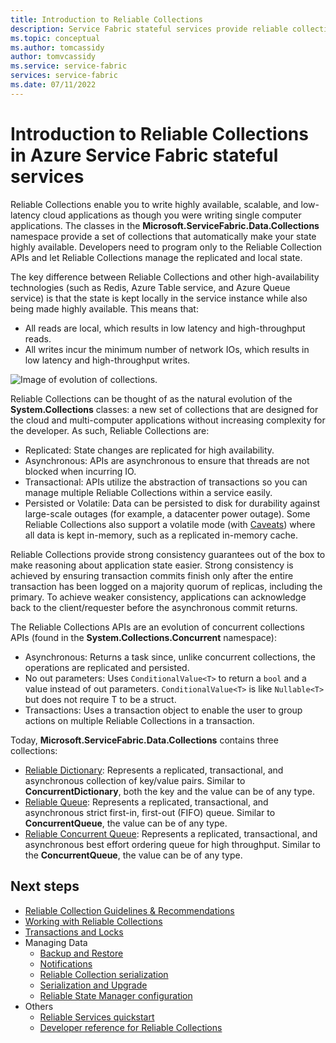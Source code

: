 ```yaml
---
title: Introduction to Reliable Collections
description: Service Fabric stateful services provide reliable collections that enable you to write highly available, scalable, and low-latency cloud applications.
ms.topic: conceptual
ms.author: tomcassidy
author: tomvcassidy
ms.service: service-fabric
services: service-fabric
ms.date: 07/11/2022
---
```


# Introduction to Reliable Collections in Azure Service Fabric stateful services

Reliable Collections enable you to write highly available, scalable, and low-latency cloud applications as though you were writing single computer applications. The classes in the **Microsoft.ServiceFabric.Data.Collections** namespace provide a set of collections that automatically make your state highly available. Developers need to program only to the Reliable Collection APIs and let Reliable Collections manage the replicated and local state.

The key difference between Reliable Collections and other high-availability technologies (such as Redis, Azure Table service, and Azure Queue service) is that the state is kept locally in the service instance while also being made highly available. This means that:

* All reads are local, which results in low latency and high-throughput reads.
* All writes incur the minimum number of network IOs, which results in low latency and high-throughput writes.

![Image of evolution of collections.](media/service-fabric-reliable-services-reliable-collections/ReliableCollectionsEvolution.png)

Reliable Collections can be thought of as the natural evolution of the **System.Collections** classes: a new set of collections that are designed for the cloud and multi-computer applications without increasing complexity for the developer. As such, Reliable Collections are:

* Replicated: State changes are replicated for high availability.
* Asynchronous: APIs are asynchronous to ensure that threads are not blocked when incurring IO.
* Transactional: APIs utilize the abstraction of transactions so you can manage multiple Reliable Collections within a service easily.
* Persisted or Volatile: Data can be persisted to disk for durability against large-scale outages (for example, a datacenter power outage). Some Reliable Collections also support a volatile mode (with [Caveats](service-fabric-reliable-services-reliable-collections-guidelines.md#volatile-reliable-collections)) where all data is kept in-memory, such as a replicated in-memory cache.

Reliable Collections provide strong consistency guarantees out of the box to make reasoning about application state easier.
Strong consistency is achieved by ensuring transaction commits finish only after the entire transaction has been logged on a majority quorum of replicas, including the primary.
To achieve weaker consistency, applications can acknowledge back to the client/requester before the asynchronous commit returns.

The Reliable Collections APIs are an evolution of concurrent collections APIs
(found in the **System.Collections.Concurrent** namespace):

* Asynchronous: Returns a task since, unlike concurrent collections, the operations are replicated and persisted.
* No out parameters: Uses `ConditionalValue<T>` to return a `bool` and a value instead of out parameters. `ConditionalValue<T>` is like `Nullable<T>` but does not require T to be a struct.
* Transactions: Uses a transaction object to enable the user to group actions on multiple Reliable Collections in a transaction.

Today, **Microsoft.ServiceFabric.Data.Collections** contains three collections:

* [Reliable Dictionary](/dotnet/api/microsoft.servicefabric.data.collections.ireliabledictionary-2#microsoft_servicefabric_data_collections_ireliabledictionary_2): Represents a replicated, transactional, and asynchronous collection of key/value pairs. Similar to **ConcurrentDictionary**, both the key and the value can be of any type.
* [Reliable Queue](/dotnet/api/microsoft.servicefabric.data.collections.ireliablequeue-1#microsoft_servicefabric_data_collections_ireliablequeue_1): Represents a replicated, transactional, and asynchronous strict first-in, first-out (FIFO) queue. Similar to **ConcurrentQueue**, the value can be of any type.
* [Reliable Concurrent Queue](service-fabric-reliable-services-reliable-concurrent-queue.md): Represents a replicated, transactional, and asynchronous best effort ordering queue for high throughput. Similar to the **ConcurrentQueue**, the value can be of any type.

## Next steps

* [Reliable Collection Guidelines & Recommendations](service-fabric-reliable-services-reliable-collections-guidelines.md)
* [Working with Reliable Collections](service-fabric-work-with-reliable-collections.md)
* [Transactions and Locks](service-fabric-reliable-services-reliable-collections-transactions-locks.md)
* Managing Data
  * [Backup and Restore](service-fabric-reliable-services-backup-restore.md)
  * [Notifications](service-fabric-reliable-services-notifications.md)
  * [Reliable Collection serialization](service-fabric-reliable-services-reliable-collections-serialization.md)
  * [Serialization and Upgrade](service-fabric-application-upgrade-data-serialization.md)
  * [Reliable State Manager configuration](service-fabric-reliable-services-configuration.md)
* Others
  * [Reliable Services quickstart](service-fabric-reliable-services-quick-start.md)
  * [Developer reference for Reliable Collections](/dotnet/api/microsoft.servicefabric.data.collections#microsoft_servicefabric_data_collections)
